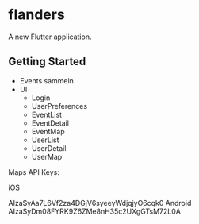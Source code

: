 # flanders

A new Flutter application.

## Getting Started

* Events sammeln
* UI
   * Login
   * UserPreferences
   * EventList
   * EventDetail
   * EventMap
   * UserList
   * UserDetail
   * UserMap

Maps API Keys:

iOS

AIzaSyAa7L6Vf2za4DGjV6syeeyWdjqjyO6cqk0
Android
AIzaSyDm08FYRK9Z6ZMe8nH35c2UXgGTsM72L0A
 